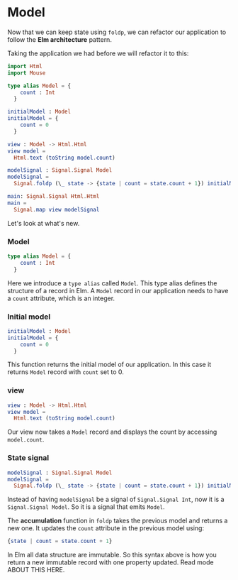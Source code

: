 # Model

Now that we can keep state using `foldp`, we can refactor our application to follow the __Elm architecture__ pattern.

Taking the application we had before we will refactor it to this:

```elm
import Html
import Mouse

type alias Model = {
    count : Int
  }

initialModel : Model
initialModel = {
    count = 0
  }

view : Model -> Html.Html
view model =
  Html.text (toString model.count)

modelSignal : Signal.Signal Model
modelSignal =
  Signal.foldp (\_ state -> {state | count = state.count + 1}) initialModel Mouse.clicks

main: Signal.Signal Html.Html
main =
  Signal.map view modelSignal

```

Let's look at what's new.

### Model

```elm
type alias Model = {
    count : Int
  }
```

Here we introduce a `type alias` called `Model`. This type alias defines the structure of a record in Elm. A `Model` record in our application needs to have a `count` attribute, which is an integer.

### Initial model

```elm
initialModel : Model
initialModel = {
    count = 0
  }
```

This function returns the initial model of our application. In this case it returns `Model` record with `count` set to 0.

### view

```elm
view : Model -> Html.Html
view model =
  Html.text (toString model.count)
```

Our view now takes a `Model` record and displays the count by accessing `model.count`.

### State signal

```elm
modelSignal : Signal.Signal Model
modelSignal =
  Signal.foldp (\_ state -> {state | count = state.count + 1}) initialModel Mouse.clicks
```

Instead of having `modelSignal` be a signal of `Signal.Signal Int`, now it is a `Signal.Signal Model`. So it is a signal that emits `Model`.

The __accumulation__ function in `foldp` takes the previous model and returns a new one. It updates the `count` attribute in the previous model using:

```elm
{state | count = state.count + 1}
```

In Elm all data structure are immutable. So this syntax above is how you return a new immutable record with one property updated. Read mode ABOUT THIS HERE.

